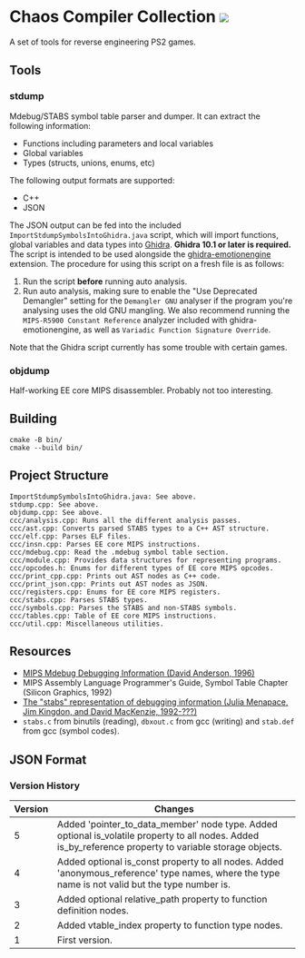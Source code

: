 # Chaos Compiler Collection [![](https://github.com/chaoticgd/ccc/actions/workflows/cmake.yml/badge.svg?branch=main)](https://github.com/chaoticgd/ccc/actions/workflows/cmake.yml)

A set of tools for reverse engineering PS2 games.

## Tools

### stdump

Mdebug/STABS symbol table parser and dumper. It can extract the following information:

- Functions including parameters and local variables
- Global variables
- Types (structs, unions, enums, etc)

The following output formats are supported:

- C++
- JSON

The JSON output can be fed into the included `ImportStdumpSymbolsIntoGhidra.java` script, which will import functions, global variables and data types into [Ghidra](https://github.com/NationalSecurityAgency/ghidra). **Ghidra 10.1 or later is required.** The script is intended to be used alongside the [ghidra-emotionengine](https://github.com/beardypig/ghidra-emotionengine) extension. The procedure for using this script on a fresh file is as follows:

1. Run the script **before** running auto analysis.
2. Run auto analysis, making sure to enable the "Use Deprecated Demangler" setting for the `Demangler GNU` analyser if the program you're analysing uses the old GNU mangling. We also recommend running the `MIPS-R5900 Constant Reference` analyzer included with ghidra-emotionengine, as well as `Variadic Function Signature Override`.

Note that the Ghidra script currently has some trouble with certain games.

### objdump

Half-working EE core MIPS disassembler. Probably not too interesting.

## Building

	cmake -B bin/
	cmake --build bin/

## Project Structure

	ImportStdumpSymbolsIntoGhidra.java: See above.
	stdump.cpp: See above.
	objdump.cpp: See above.
	ccc/analysis.cpp: Runs all the different analysis passes.
	ccc/ast.cpp: Converts parsed STABS types to a C++ AST structure.
	ccc/elf.cpp: Parses ELF files.
	ccc/insn.cpp: Parses EE core MIPS instructions.
	ccc/mdebug.cpp: Read the .mdebug symbol table section.
	ccc/module.cpp: Provides data structures for representing programs.
	ccc/opcodes.h: Enums for different types of EE core MIPS opcodes.
	ccc/print_cpp.cpp: Prints out AST nodes as C++ code.
	ccc/print_json.cpp: Prints out AST nodes as JSON.
	ccc/registers.cpp: Enums for EE core MIPS registers.
	ccc/stabs.cpp: Parses STABS types.
	ccc/symbols.cpp: Parses the STABS and non-STABS symbols.
	ccc/tables.cpp: Table of EE core MIPS instructions.
	ccc/util.cpp: Miscellaneous utilities.

## Resources

- [MIPS Mdebug Debugging Information (David Anderson, 1996)](https://web.archive.org/web/20170305060746/https://www.prevanders.net/Mdebug.ps)
- MIPS Assembly Language Programmer's Guide, Symbol Table Chapter (Silicon Graphics, 1992)
- [The "stabs" representation of debugging information (Julia Menapace, Jim Kingdon, and David MacKenzie, 1992-???)](https://sourceware.org/gdb/onlinedocs/stabs.html)
- `stabs.c` from binutils (reading), `dbxout.c` from gcc (writing) and `stab.def` from gcc (symbol codes).

## JSON Format

### Version History

| Version | Changes |
| - | - |
| 5 | Added 'pointer_to_data_member' node type. Added optional is_volatile property to all nodes. Added is_by_reference property to variable storage objects. |
| 4 | Added optional is_const property to all nodes. Added 'anonymous_reference' type names, where the type name is not valid but the type number is. |
| 3 | Added optional relative_path property to function definition nodes. |
| 2 | Added vtable_index property to function type nodes. |
| 1 | First version. |
